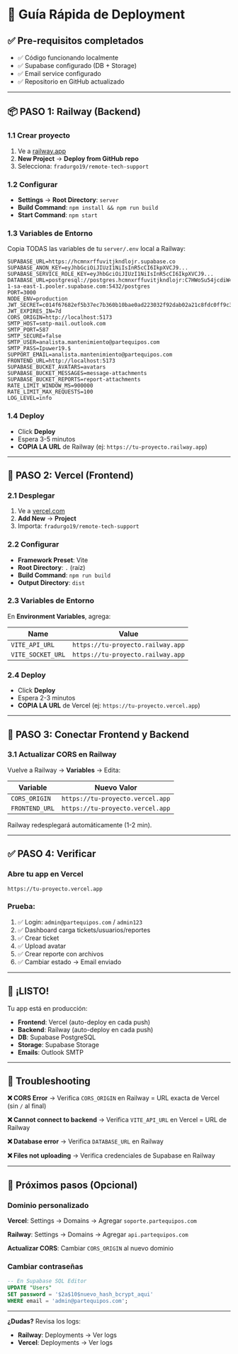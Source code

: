 # 🚀 Guía Rápida de Deployment

## ✅ Pre-requisitos completados
- ✅ Código funcionando localmente
- ✅ Supabase configurado (DB + Storage)
- ✅ Email service configurado
- ✅ Repositorio en GitHub actualizado

---

## 📦 PASO 1: Railway (Backend)

### 1.1 Crear proyecto
1. Ve a [railway.app](https://railway.app)
2. **New Project** → **Deploy from GitHub repo**
3. Selecciona: `fradurgo19/remote-tech-support`

### 1.2 Configurar
- **Settings** → **Root Directory**: `server`
- **Build Command**: `npm install && npm run build`
- **Start Command**: `npm start`

### 1.3 Variables de Entorno
Copia TODAS las variables de tu `server/.env` local a Railway:

```env
SUPABASE_URL=https://hcmnxrffuvitjkndlojr.supabase.co
SUPABASE_ANON_KEY=eyJhbGciOiJIUzI1NiIsInR5cCI6IkpXVCJ9...
SUPABASE_SERVICE_ROLE_KEY=eyJhbGciOiJIUzI1NiIsInR5cCI6IkpXVCJ9...
DATABASE_URL=postgresql://postgres.hcmnxrffuvitjkndlojr:C7HWoSu54jcdiW4v@aws-1-sa-east-1.pooler.supabase.com:5432/postgres
PORT=3000
NODE_ENV=production
JWT_SECRET=c014f67682ef5b37ec7b360b10bae0ad223032f92dab02a21c8fdc0ff9c382aca02543efd23e03aa33b0f36ae96d4bec27fffe024f3ad12cfa5f865308d2b0d3
JWT_EXPIRES_IN=7d
CORS_ORIGIN=http://localhost:5173
SMTP_HOST=smtp-mail.outlook.com
SMTP_PORT=587
SMTP_SECURE=false
SMTP_USER=analista.mantenimiento@partequipos.com
SMTP_PASS=Ipuwer19.$
SUPPORT_EMAIL=analista.mantenimiento@partequipos.com
FRONTEND_URL=http://localhost:5173
SUPABASE_BUCKET_AVATARS=avatars
SUPABASE_BUCKET_MESSAGES=message-attachments
SUPABASE_BUCKET_REPORTS=report-attachments
RATE_LIMIT_WINDOW_MS=900000
RATE_LIMIT_MAX_REQUESTS=100
LOG_LEVEL=info
```

### 1.4 Deploy
- Click **Deploy**
- Espera 3-5 minutos
- **COPIA LA URL** de Railway (ej: `https://tu-proyecto.railway.app`)

---

## 🎨 PASO 2: Vercel (Frontend)

### 2.1 Desplegar
1. Ve a [vercel.com](https://vercel.com)
2. **Add New** → **Project**
3. Importa: `fradurgo19/remote-tech-support`

### 2.2 Configurar
- **Framework Preset**: Vite
- **Root Directory**: `.` (raíz)
- **Build Command**: `npm run build`
- **Output Directory**: `dist`

### 2.3 Variables de Entorno
En **Environment Variables**, agrega:

| Name | Value |
|------|-------|
| `VITE_API_URL` | `https://tu-proyecto.railway.app` |
| `VITE_SOCKET_URL` | `https://tu-proyecto.railway.app` |

### 2.4 Deploy
- Click **Deploy**
- Espera 2-3 minutos
- **COPIA LA URL** de Vercel (ej: `https://tu-proyecto.vercel.app`)

---

## 🔄 PASO 3: Conectar Frontend y Backend

### 3.1 Actualizar CORS en Railway
Vuelve a Railway → **Variables** → Edita:

| Variable | Nuevo Valor |
|----------|-------------|
| `CORS_ORIGIN` | `https://tu-proyecto.vercel.app` |
| `FRONTEND_URL` | `https://tu-proyecto.vercel.app` |

Railway redesplegará automáticamente (1-2 min).

---

## ✅ PASO 4: Verificar

### Abre tu app en Vercel
```
https://tu-proyecto.vercel.app
```

### Prueba:
1. ✅ Login: `admin@partequipos.com` / `admin123`
2. ✅ Dashboard carga tickets/usuarios/reportes
3. ✅ Crear ticket
4. ✅ Upload avatar
5. ✅ Crear reporte con archivos
6. ✅ Cambiar estado → Email enviado

---

## 🎉 ¡LISTO!

Tu app está en producción:
- **Frontend**: Vercel (auto-deploy en cada push)
- **Backend**: Railway (auto-deploy en cada push)
- **DB**: Supabase PostgreSQL
- **Storage**: Supabase Storage
- **Emails**: Outlook SMTP

---

## 🔧 Troubleshooting

**❌ CORS Error**
→ Verifica `CORS_ORIGIN` en Railway = URL exacta de Vercel (sin `/` al final)

**❌ Cannot connect to backend**
→ Verifica `VITE_API_URL` en Vercel = URL de Railway

**❌ Database error**
→ Verifica `DATABASE_URL` en Railway

**❌ Files not uploading**
→ Verifica credenciales de Supabase en Railway

---

## 📝 Próximos pasos (Opcional)

### Dominio personalizado
**Vercel**: Settings → Domains → Agregar `soporte.partequipos.com`

**Railway**: Settings → Domains → Agregar `api.partequipos.com`

**Actualizar CORS**: Cambiar `CORS_ORIGIN` al nuevo dominio

### Cambiar contraseñas
```sql
-- En Supabase SQL Editor
UPDATE "Users" 
SET password = '$2a$10$nuevo_hash_bcrypt_aqui'
WHERE email = 'admin@partequipos.com';
```

---

**¿Dudas?** Revisa los logs:
- **Railway**: Deployments → Ver logs
- **Vercel**: Deployments → Ver logs

